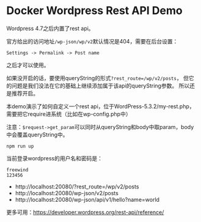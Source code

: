 Docker Wordpress Rest API Demo
===========================

Wordpress 4.7之后内置了rest api。

官方给出的访问地址`/wp-json/wp/v2`默认情况是404，需要在后台设置：

```
Settings -> Permalink -> Post name
```

之后才可以使用。

如果没开启的话，要使用queryString的形式`?rest_route=/wp/v2/posts`，
但它的问题是我们没法在它的基础上继续添加属于该api的queryString参数。
所以还是推荐开启。

本demo演示了如何自定义一个rest api，位于WordPress-5.3.2/my-rest.php，
需要把它require进系统（比如在wp-config.php中）

注意：`$request->get_param`可以同时从queryString和body中取param，body中会覆盖queryString中。

```
npm run up
```

当前登录wordpress的用户名和密码是：

```
freewind
123456
```

- http://localhost:20080/?rest_route=/wp/v2/posts
- http://localhost:20080/wp-json/v2/posts
- http://localhost:20080/wp-json/api/v1/hello?name=world

更多可用：https://developer.wordpress.org/rest-api/reference/

